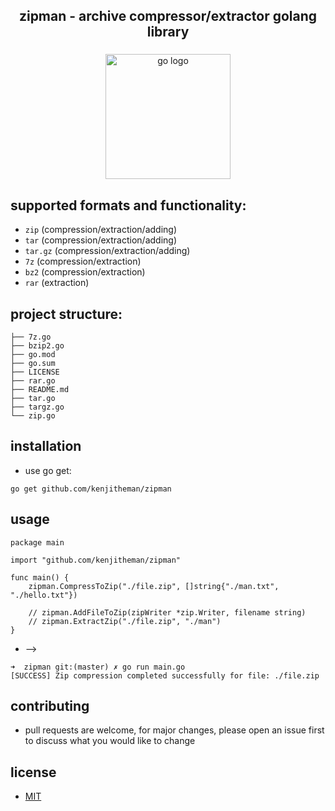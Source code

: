 <h2 align="center">zipman - archive compressor/extractor golang library</h2>

###

<div align="center">
  <img src="https://cdn.jsdelivr.net/gh/devicons/devicon/icons/go/go-original.svg" height="200" alt="go logo"  />
</div>

###

## supported formats and functionality:

- `zip`     (compression/extraction/adding)
- `tar`     (compression/extraction/adding)
- `tar.gz`  (compression/extraction/adding)
- `7z`      (compression/extraction)
- `bz2`     (compression/extraction)
- `rar`     (extraction)

## project structure:

```
├── 7z.go
├── bzip2.go
├── go.mod
├── go.sum
├── LICENSE
├── rar.go
├── README.md
├── tar.go
├── targz.go
└── zip.go
```

## installation

- use go get:

```
go get github.com/kenjitheman/zipman
```

## usage

```
package main

import "github.com/kenjitheman/zipman"

func main() {
	zipman.CompressToZip("./file.zip", []string{"./man.txt", "./hello.txt"})

    // zipman.AddFileToZip(zipWriter *zip.Writer, filename string)
	// zipman.ExtractZip("./file.zip", "./man")
}
```

- -->

```
➜  zipman git:(master) ✗ go run main.go
[SUCCESS] Zip compression completed successfully for file: ./file.zip
```

## contributing

- pull requests are welcome, for major changes, please open an issue first to
  discuss what you would like to change

## license

- [MIT](https://choosealicense.com/licenses/mit/)
